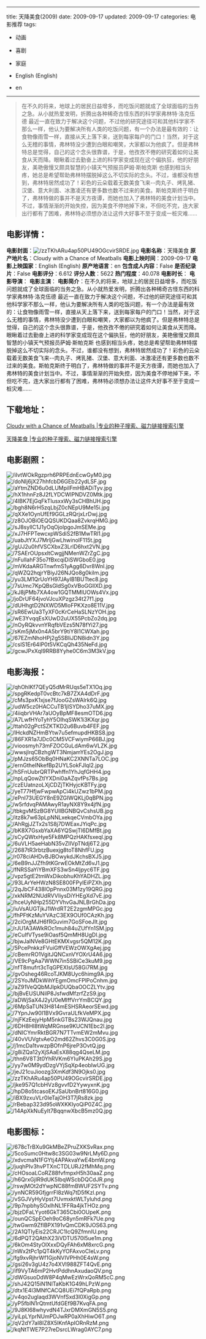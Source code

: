 
---
title: 天降美食(2009)
date: 2009-09-17
updated: 2009-09-17
categories: 电影推荐
tags:
- 动画
- 喜剧
- 家庭

- English (English)
- en
---


> 在不久的将来，地球上的居民日益增多，而吃饭问题就成了全球面临的当务之急。从小就热爱发明，折腾出各种稀奇古怪东西的科学家弗林特·洛克伍德 最近一直在致力于解决这个问题，不过他的研究途径可和其他科学家不那么一样，他认为要解决所有人类的吃饭问题，有一个办法是最有效的：让食物像雨雪一样，直接从天上落下来，送到每家每户的门口！当然，对于这么无稽的事情，弗林特没少遭到白眼和嘲笑，大家都以为他疯了。但是弗林特总是觉得，自己的这个念头很靠谱，于是，他孜孜不倦的研究着如何让美食从天而降。眼瞅着过去勤奋上进的科学家变成现在这个偏执狂，他的好朋友，美艳傲慢又颇具智慧的小镇天气预报员萨姆·斯帕克斯 也感到相当头疼，她总是希望帮助弗林特摆脱掉这么不切实际的念头。不过，谁都没有想到，弗林特居然成功了！彩色的云朵载着无数美食飞来--肉丸子、烤乳猪、汉堡、意大利面、冰激凌还有更多数也数不过来的美食。斯帕克斯终于明白了，弗林特做的事并不是天方夜谭，而她也加入了弗林特的美食计划当中。不过，事情渐渐的开始失控，因为美食不停地掉下来，不但吃不完，连大家出行都有了困难，弗林特必须想办法让这件大好事不至于变成一桩灾难……

## **电影详情**：

**电影封面**：<img src="https://image.tmdb.org/t/p/w200/zzTKhARu4ap50PU49OGcvirSRDE.jpg" alt="/zzTKhARu4ap50PU49OGcvirSRDE.jpg" title="/zzTKhARu4ap50PU49OGcvirSRDE.jpg">
**电影名称**：天降美食
**原产地片名**：Cloudy with a Chance of Meatballs
**电影上映时间**：2009-09-17
**电影上映国家**：English (English)
**原产地语言**：en
**包含成人内容**：False
**是否纪录片**：False
**电影评分**：6.612
**评分人数**：5622
**热门程度**：40.078
**电影时长**：
**电影导演**：
**电影主演**：
**电影简介**：在不久的将来，地球上的居民日益增多，而吃饭问题就成了全球面临的当务之急。从小就热爱发明，折腾出各种稀奇古怪东西的科学家弗林特·洛克伍德 最近一直在致力于解决这个问题，不过他的研究途径可和其他科学家不那么一样，他认为要解决所有人类的吃饭问题，有一个办法是最有效的：让食物像雨雪一样，直接从天上落下来，送到每家每户的门口！当然，对于这么无稽的事情，弗林特没少遭到白眼和嘲笑，大家都以为他疯了。但是弗林特总是觉得，自己的这个念头很靠谱，于是，他孜孜不倦的研究着如何让美食从天而降。眼瞅着过去勤奋上进的科学家变成现在这个偏执狂，他的好朋友，美艳傲慢又颇具智慧的小镇天气预报员萨姆·斯帕克斯 也感到相当头疼，她总是希望帮助弗林特摆脱掉这么不切实际的念头。不过，谁都没有想到，弗林特居然成功了！彩色的云朵载着无数美食飞来--肉丸子、烤乳猪、汉堡、意大利面、冰激凌还有更多数也数不过来的美食。斯帕克斯终于明白了，弗林特做的事并不是天方夜谭，而她也加入了弗林特的美食计划当中。不过，事情渐渐的开始失控，因为美食不停地掉下来，不但吃不完，连大家出行都有了困难，弗林特必须想办法让这件大好事不至于变成一桩灾难……

## **下载地址**：
[Cloudy with a Chance of Meatballs |专业的种子搜索、磁力链接搜索引擎](https://movie.amd794.com:2083/?search=Cloudy%20with%20a%20Chance%20of%20Meatballs&ordering=&mode=match_phrase&page_size=10&page=1)

[天降美食 |专业的种子搜索、磁力链接搜索引擎](https://movie.amd794.com:2083/?search=%E5%A4%A9%E9%99%8D%E7%BE%8E%E9%A3%9F&ordering=&mode=match_phrase&page_size=10&page=1)
 

## **电影剧照**：
<img src="https://image.tmdb.org/t/p/original/iIvtWOkRgzprh6PRPEdnEcwGyM0.jpg" alt="/iIvtWOkRgzprh6PRPEdnEcwGyM0.jpg" title="/iIvtWOkRgzprh6PRPEdnEcwGyM0.jpg"><img src="https://image.tmdb.org/t/p/original/doNIj6jX27hhfcbD6GEb22ydLSF.jpg" alt="/doNIj6jX27hhfcbD6GEb22ydLSF.jpg" title="/doNIj6jX27hhfcbD6GEb22ydLSF.jpg"><img src="https://image.tmdb.org/t/p/original/aYtmZND6u0dLUMpiIFmHBADiTyv.jpg" alt="/aYtmZND6u0dLUMpiIFmHBADiTyv.jpg" title="/aYtmZND6u0dLUMpiIFmHBADiTyv.jpg"><img src="https://image.tmdb.org/t/p/original/hX1hhnFz8J2fLYDCWlPNDVZ0Mtk.jpg" alt="/hX1hhnFz8J2fLYDCWlPNDVZ0Mtk.jpg" title="/hX1hhnFz8J2fLYDCWlPNDVZ0Mtk.jpg"><img src="https://image.tmdb.org/t/p/original/4lBK7EjGqFkTlusxxWy3sCHBhUH.jpg" alt="/4lBK7EjGqFkTlusxxWy3sCHBhUH.jpg" title="/4lBK7EjGqFkTlusxxWy3sCHBhUH.jpg"><img src="https://image.tmdb.org/t/p/original/bgh8N6rH5zqLbjZ0cNEpU9Me15i.jpg" alt="/bgh8N6rH5zqLbjZ0cNEpU9Me15i.jpg" title="/bgh8N6rH5zqLbjZ0cNEpU9Me15i.jpg"><img src="https://image.tmdb.org/t/p/original/qXXe1OynUfEf9GGLzRQrjxLrDwj.jpg" alt="/qXXe1OynUfEf9GGLzRQrjxLrDwj.jpg" title="/qXXe1OynUfEf9GGLzRQrjxLrDwj.jpg"><img src="https://image.tmdb.org/t/p/original/z8OJOBiOEQQSUKDQaa8ZvkrqHMG.jpg" alt="/z8OJOBiOEQQSUKDQaa8ZvkrqHMG.jpg" title="/z8OJOBiOEQQSUKDQaa8ZvkrqHMG.jpg"><img src="https://image.tmdb.org/t/p/original/sJ8syllC1J1yOqOjolpgoJmSEMe.jpg" alt="/sJ8syllC1J1yOqOjolpgoJmSEMe.jpg" title="/sJ8syllC1J1yOqOjolpgoJmSEMe.jpg"><img src="https://image.tmdb.org/t/p/original/xJ7HFPTewcxpWSdiS2fB1MwTRl1.jpg" alt="/xJ7HFPTewcxpWSdiS2fB1MwTRl1.jpg" title="/xJ7HFPTewcxpWSdiS2fB1MwTRl1.jpg"><img src="https://image.tmdb.org/t/p/original/uabJtYXJ7MrljGwLhwinolF115t.jpg" alt="/uabJtYXJ7MrljGwLhwinolF115t.jpg" title="/uabJtYXJ7MrljGwLhwinolF115t.jpg"><img src="https://image.tmdb.org/t/p/original/gUJ2u0hfVSCXbxZ3LrlD6hxt2VN.jpg" alt="/gUJ2u0hfVSCXbxZ3LrlD6hxt2VN.jpg" title="/gUJ2u0hfVSCXbxZ3LrlD6hxt2VN.jpg"><img src="https://image.tmdb.org/t/p/original/7SAErOUpsxltCwgjjNMenWZrZgC.jpg" alt="/7SAErOUpsxltCwgjjNMenWZrZgC.jpg" title="/7SAErOUpsxltCwgjjNMenWZrZgC.jpg"><img src="https://image.tmdb.org/t/p/original/nFulIahF35o7fBxcqiDiSWGboE0.jpg" alt="/nFulIahF35o7fBxcqiDiSWGboE0.jpg" title="/nFulIahF35o7fBxcqiDiSWGboE0.jpg"><img src="https://image.tmdb.org/t/p/original/mVKdaARGTnwfmS1yAgg6Dvr8WnI.jpg" alt="/mVKdaARGTnwfmS1yAgg6Dvr8WnI.jpg" title="/mVKdaARGTnwfmS1yAgg6Dvr8WnI.jpg"><img src="https://image.tmdb.org/t/p/original/qWZQ2hqjrYBiyJ26NJQo8g0kilm.jpg" alt="/qWZQ2hqjrYBiyJ26NJQo8g0kilm.jpg" title="/qWZQ2hqjrYBiyJ26NJQo8g0kilm.jpg"><img src="https://image.tmdb.org/t/p/original/yu3LM1QrUoYH97JAyIB1BUTtec8.jpg" alt="/yu3LM1QrUoYH97JAyIB1BUTtec8.jpg" title="/yu3LM1QrUoYH97JAyIB1BUTtec8.jpg"><img src="https://image.tmdb.org/t/p/original/7sUmc7KpQBsGldSg0xVBoGGllXD.jpg" alt="/7sUmc7KpQBsGldSg0xVBoGGllXD.jpg" title="/7sUmc7KpQBsGldSg0xVBoGGllXD.jpg"><img src="https://image.tmdb.org/t/p/original/kJ8jPMb7XA4ow1GQTMMlUOWs4Vx.jpg" alt="/kJ8jPMb7XA4ow1GQTMMlUOWs4Vx.jpg" title="/kJ8jPMb7XA4ow1GQTMMlUOWs4Vx.jpg"><img src="https://image.tmdb.org/t/p/original/joDrUF64jvoVJcuXPzgz34t27f1.jpg" alt="/joDrUF64jvoVJcuXPzgz34t27f1.jpg" title="/joDrUF64jvoVJcuXPzgz34t27f1.jpg"><img src="https://image.tmdb.org/t/p/original/dUHhgtD2NXWD5MIoFPKXzo8E11V.jpg" alt="/dUHhgtD2NXWD5MIoFPKXzo8E11V.jpg" title="/dUHhgtD2NXWD5MIoFPKXzo8E11V.jpg"><img src="https://image.tmdb.org/t/p/original/sR6EwUa3TyXF0cKrCeHaSLNzYOH.jpg" alt="/sR6EwUa3TyXF0cKrCeHaSLNzYOH.jpg" title="/sR6EwUa3TyXF0cKrCeHaSLNzYOH.jpg"><img src="https://image.tmdb.org/t/p/original/wE3YvqqEsXUwD2uUX55PcbZo2dq.jpg" alt="/wE3YvqqEsXUwD2uUX55PcbZo2dq.jpg" title="/wE3YvqqEsXUwD2uUX55PcbZo2dq.jpg"><img src="https://image.tmdb.org/t/p/original/nOyRQkvvnYRqfbVEzs5N78fYi27.jpg" alt="/nOyRQkvvnYRqfbVEzs5N78fYi27.jpg" title="/nOyRQkvvnYRqfbVEzs5N78fYi27.jpg"><img src="https://image.tmdb.org/t/p/original/sKm5jMx0n4A5brY9tiY8I1CWXah.jpg" alt="/sKm5jMx0n4A5brY9tiY8I1CWXah.jpg" title="/sKm5jMx0n4A5brY9tiY8I1CWXah.jpg"><img src="https://image.tmdb.org/t/p/original/67EZmNhoHPj2g5SBIiJDN8idn3Y.jpg" alt="/67EZmNhoHPj2g5SBIiJDN8idn3Y.jpg" title="/67EZmNhoHPj2g5SBIiJDN8idn3Y.jpg"><img src="https://image.tmdb.org/t/p/original/cslS1Er64IP0t5VKCqQh435NeFd.jpg" alt="/cslS1Er64IP0t5VKCqQh435NeFd.jpg" title="/cslS1Er64IP0t5VKCqQh435NeFd.jpg"><img src="https://image.tmdb.org/t/p/original/gcwJPxXqI9RRB8Yyhe0C6m3M3kV.jpg" alt="/gcwJPxXqI9RRB8Yyhe0C6m3M3kV.jpg" title="/gcwJPxXqI9RRB8Yyhe0C6m3M3kV.jpg">

## **电影海报**：
<img src="https://image.tmdb.org/t/p/original/qhOhIKf7QEyQ5dMrRUqs5eTX1Oq.jpg" alt="/qhOhIKf7QEyQ5dMrRUqs5eTX1Oq.jpg" title="/qhOhIKf7QEyQ5dMrRUqs5eTX1Oq.jpg"><img src="https://image.tmdb.org/t/p/original/spgRKedpT0vcBtc7kB7ZXA4dDrF.jpg" alt="/spgRKedpT0vcBtc7kB7ZXA4dDrF.jpg" title="/spgRKedpT0vcBtc7kB7ZXA4dDrF.jpg"><img src="https://image.tmdb.org/t/p/original/cMs3pxK1xjse7fJooGZsWAlrk6Q.jpg" alt="/cMs3pxK1xjse7fJooGZsWAlrk6Q.jpg" title="/cMs3pxK1xjse7fJooGZsWAlrk6Q.jpg"><img src="https://image.tmdb.org/t/p/original/udW5cz0HACCuTB1jISYDho37uMX.jpg" alt="/udW5cz0HACCuTB1jISYDho37uMX.jpg" title="/udW5cz0HACCuTB1jISYDho37uMX.jpg"><img src="https://image.tmdb.org/t/p/original/4iiqbrVHAr7aUOyBpMF8esmOTD6.jpg" alt="/4iiqbrVHAr7aUOyBpMF8esmOTD6.jpg" title="/4iiqbrVHAr7aUOyBpMF8esmOTD6.jpg"><img src="https://image.tmdb.org/t/p/original/A7LwfHYoTyhY5OIhqSWK1i3KXqr.jpg" alt="/A7LwfHYoTyhY5OIhqSWK1i3KXqr.jpg" title="/A7LwfHYoTyhY5OIhqSWK1i3KXqr.jpg"><img src="https://image.tmdb.org/t/p/original/ttah02gPctSZKTKD2u6Buvb4FEF.jpg" alt="/ttah02gPctSZKTKD2u6Buvb4FEF.jpg" title="/ttah02gPctSZKTKD2u6Buvb4FEF.jpg"><img src="https://image.tmdb.org/t/p/original/lHckdNZHmBYtw7u5efmupdHKBS8.jpg" alt="/lHckdNZHmBYtw7u5efmupdHKBS8.jpg" title="/lHckdNZHmBYtw7u5efmupdHKBS8.jpg"><img src="https://image.tmdb.org/t/p/original/86FXR1a7JDc0CM5VCFwiymP66BJ.jpg" alt="/86FXR1a7JDc0CM5VCFwiymP66BJ.jpg" title="/86FXR1a7JDc0CM5VCFwiymP66BJ.jpg"><img src="https://image.tmdb.org/t/p/original/vioosmyh73mFZOCGuLdAm6wVLZK.jpg" alt="/vioosmyh73mFZOCGuLdAm6wVLZK.jpg" title="/vioosmyh73mFZOCGuLdAm6wVLZK.jpg"><img src="https://image.tmdb.org/t/p/original/wwsjlrqCBzhgWT3NmjamYEs2OgJ.jpg" alt="/wwsjlrqCBzhgWT3NmjamYEs2OgJ.jpg" title="/wwsjlrqCBzhgWT3NmjamYEs2OgJ.jpg"><img src="https://image.tmdb.org/t/p/original/pMJzs65ObBq0HNaKC2XNNTa7LOC.jpg" alt="/pMJzs65ObBq0HNaKC2XNNTa7LOC.jpg" title="/pMJzs65ObBq0HNaKC2XNNTa7LOC.jpg"><img src="https://image.tmdb.org/t/p/original/ernGtheINkefBp2UYLSokFJlql2.jpg" alt="/ernGtheINkefBp2UYLSokFJlql2.jpg" title="/ernGtheINkefBp2UYLSokFJlql2.jpg"><img src="https://image.tmdb.org/t/p/original/hSFnUubrQRTPwhffn1YhJqfGHH4.jpg" alt="/hSFnUubrQRTPwhffn1YhJqfGHH4.jpg" title="/hSFnUubrQRTPwhffn1YhJqfGHH4.jpg"><img src="https://image.tmdb.org/t/p/original/npLqQowZtlYXDni0aAZqvfPs7Bs.jpg" alt="/npLqQowZtlYXDni0aAZqvfPs7Bs.jpg" title="/npLqQowZtlYXDni0aAZqvfPs7Bs.jpg"><img src="https://image.tmdb.org/t/p/original/czEUatnzoLXjCDZjTKHyjcKBTFy.jpg" alt="/czEUatnzoLXjCDZjTKHyjcKBTFy.jpg" title="/czEUatnzoLXjCDZjTKHyjcKBTFy.jpg"><img src="https://image.tmdb.org/t/p/original/yeT77HfjwFwpwApCi4kUZwz1bPM.jpg" alt="/yeT77HfjwFwpwApCi4kUZwz1bPM.jpg" title="/yeT77HfjwFwpwApCi4kUZwz1bPM.jpg"><img src="https://image.tmdb.org/t/p/original/ePnI73UEGY8nE9ZGIWQKLj0qBPN.jpg" alt="/ePnI73UEGY8nE9ZGIWQKLj0qBPN.jpg" title="/ePnI73UEGY8nE9ZGIWQKLj0qBPN.jpg"><img src="https://image.tmdb.org/t/p/original/w5rfdvqPAMAwyR1ayNX8Y9x4jfN.jpg" alt="/w5rfdvqPAMAwyR1ayNX8Y9x4jfN.jpg" title="/w5rfdvqPAMAwyR1ayNX8Y9x4jfN.jpg"><img src="https://image.tmdb.org/t/p/original/tbkgvMSzBG8YUllBGNBQvCshsUB.jpg" alt="/tbkgvMSzBG8YUllBGNBQvCshsUB.jpg" title="/tbkgvMSzBG8YUllBGNBQvCshsUB.jpg"><img src="https://image.tmdb.org/t/p/original/itz8k7w63pLpNNLxekqeCVmbOYa.jpg" alt="/itz8k7w63pLpNNLxekqeCVmbOYa.jpg" title="/itz8k7w63pLpNNLxekqeCVmbOYa.jpg"><img src="https://image.tmdb.org/t/p/original/AhRgjJZTx2s1S8j7DWEaxJYiqPc.jpg" alt="/AhRgjJZTx2s1S8j7DWEaxJYiqPc.jpg" title="/AhRgjJZTx2s1S8j7DWEaxJYiqPc.jpg"><img src="https://image.tmdb.org/t/p/original/bK8X7GsxbYaXA6YQSwjTl6DMfBt.jpg" alt="/bK8X7GsxbYaXA6YQSwjTl6DMfBt.jpg" title="/bK8X7GsxbYaXA6YQSwjTl6DMfBt.jpg"><img src="https://image.tmdb.org/t/p/original/sCyQWtxHye5Fk8MPQzHAKfsxeql.jpg" alt="/sCyQWtxHye5Fk8MPQzHAKfsxeql.jpg" title="/sCyQWtxHye5Fk8MPQzHAKfsxeql.jpg"><img src="https://image.tmdb.org/t/p/original/6uVLH5aeHabN35vZlIVpTNdj6T2.jpg" alt="/6uVLH5aeHabN35vZlIVpTNdj6T2.jpg" title="/6uVLH5aeHabN35vZlIVpTNdj6T2.jpg"><img src="https://image.tmdb.org/t/p/original/2687tR3rbtzBuexjg8toT8NhfFU.jpg" alt="/2687tR3rbtzBuexjg8toT8NhfFU.jpg" title="/2687tR3rbtzBuexjg8toT8NhfFU.jpg"><img src="https://image.tmdb.org/t/p/original/r078ciAHDvBJBOwykdJKchsBXJ5.jpg" alt="/r078ciAHDvBJBOwykdJKchsBXJ5.jpg" title="/r078ciAHDvBJBOwykdJKchsBXJ5.jpg"><img src="https://image.tmdb.org/t/p/original/6eB9nJJZfh9tKGrwEOkMtZd6vJ1.jpg" alt="/6eB9nJJZfh9tKGrwEOkMtZd6vJ1.jpg" title="/6eB9nJJZfh9tKGrwEOkMtZd6vJ1.jpg"><img src="https://image.tmdb.org/t/p/original/fNRSSaYiYBmXFS3wSn4ljpyc6TF.jpg" alt="/fNRSSaYiYBmXFS3wSn4ljpyc6TF.jpg" title="/fNRSSaYiYBmXFS3wSn4ljpyc6TF.jpg"><img src="https://image.tmdb.org/t/p/original/vpz5gtE2tmWxDikobhuKhYADHZL.jpg" alt="/vpz5gtE2tmWxDikobhuKhYADHZL.jpg" title="/vpz5gtE2tmWxDikobhuKhYADHZL.jpg"><img src="https://image.tmdb.org/t/p/original/93LArYeHWzN8SE800FPyIEiPZXh.jpg" alt="/93LArYeHWzN8SE800FPyIEiPZXh.jpg" title="/93LArYeHWzN8SE800FPyIEiPZXh.jpg"><img src="https://image.tmdb.org/t/p/original/2qJbCF438lOpPnnx03M1zy19QRG.jpg" alt="/2qJbCF438lOpPnnx03M1zy19QRG.jpg" title="/2qJbCF438lOpPnnx03M1zy19QRG.jpg"><img src="https://image.tmdb.org/t/p/original/xkNRM2NUdRVVIiysDiYHEgXd7vE.jpg" alt="/xkNRM2NUdRVVIiysDiYHEgXd7vE.jpg" title="/xkNRM2NUdRVVIiysDiYHEgXd7vE.jpg"><img src="https://image.tmdb.org/t/p/original/hceUyNHp255DYVhvGaJNLBrGhDa.jpg" alt="/hceUyNHp255DYVhvGaJNLBrGhDa.jpg" title="/hceUyNHp255DYVhvGaJNLBrGhDa.jpg"><img src="https://image.tmdb.org/t/p/original/iuVsAUGTjkJ1WrdRT2E2zgmMPGc.jpg" alt="/iuVsAUGTjkJ1WrdRT2E2zgmMPGc.jpg" title="/iuVsAUGTjkJ1WrdRT2E2zgmMPGc.jpg"><img src="https://image.tmdb.org/t/p/original/fhPFtKzMuYVAzC3EX9OUf0CAzKh.jpg" alt="/fhPFtKzMuYVAzC3EX9OUf0CAzKh.jpg" title="/fhPFtKzMuYVAzC3EX9OUf0CAzKh.jpg"><img src="https://image.tmdb.org/t/p/original/2ciOrgMJH6fRGuvim7GoSFoeJIt.jpg" alt="/2ciOrgMJH6fRGuvim7GoSFoeJIt.jpg" title="/2ciOrgMJH6fRGuvim7GoSFoeJIt.jpg"><img src="https://image.tmdb.org/t/p/original/rJU1A3AWkROc1muh84uZUfYn1SM.jpg" alt="/rJU1A3AWkROc1muh84uZUfYn1SM.jpg" title="/rJU1A3AWkROc1muh84uZUfYn1SM.jpg"><img src="https://image.tmdb.org/t/p/original/eCuIfVTyse9iOasf5QmMH8UgDI.jpg" alt="/eCuIfVTyse9iOasf5QmMH8UgDI.jpg" title="/eCuIfVTyse9iOasf5QmMH8UgDI.jpg"><img src="https://image.tmdb.org/t/p/original/bjwJalNVe8GHtEKMXvgsr5QM12K.jpg" alt="/bjwJalNVe8GHtEKMXvgsr5QM12K.jpg" title="/bjwJalNVe8GHtEKMXvgsr5QM12K.jpg"><img src="https://image.tmdb.org/t/p/original/5PcePnkkzFVuiGffVEWzOWXgAej.jpg" alt="/5PcePnkkzFVuiGffVEWzOWXgAej.jpg" title="/5PcePnkkzFVuiGffVEWzOWXgAej.jpg"><img src="https://image.tmdb.org/t/p/original/cBemrRO1VgitJQNCxnVYOXrU4A6.jpg" alt="/cBemrRO1VgitJQNCxnVYOXrU4A6.jpg" title="/cBemrRO1VgitJQNCxnVYOXrU4A6.jpg"><img src="https://image.tmdb.org/t/p/original/VE9cPgAa7WWN7in5SBiCe3kuM9.jpg" alt="/VE9cPgAa7WWN7in5SBiCe3kuM9.jpg" title="/VE9cPgAa7WWN7in5SBiCe3kuM9.jpg"><img src="https://image.tmdb.org/t/p/original/nfT8mufrt3cTqGPEXIsU58Gi7RM.jpg" alt="/nfT8mufrt3cTqGPEXIsU58Gi7RM.jpg" title="/nfT8mufrt3cTqGPEXIsU58Gi7RM.jpg"><img src="https://image.tmdb.org/t/p/original/gvOsheg46RcoTJKM8Uyc6himg9A.jpg" alt="/gvOsheg46RcoTJKM8Uyc6himg9A.jpg" title="/gvOsheg46RcoTJKM8Uyc6himg9A.jpg"><img src="https://image.tmdb.org/t/p/original/2SYoJMDkWihYEgmOmcFPlPoCnhm.jpg" alt="/2SYoJMDkWihYEgmOmcFPlPoCnhm.jpg" title="/2SYoJMDkWihYEgmOmcFPlPoCnhm.jpg"><img src="https://image.tmdb.org/t/p/original/aZ91VeQQbMJIpkDUQbaOOCZLYtv.jpg" alt="/aZ91VeQQbMJIpkDUQbaOOCZLYtv.jpg" title="/aZ91VeQQbMJIpkDUQbaOOCZLYtv.jpg"><img src="https://image.tmdb.org/t/p/original/bjBvEUSUNilP8JsfwdMfzrfZzS9.jpg" alt="/bjBvEUSUNilP8JsfwdMfzrfZzS9.jpg" title="/bjBvEUSUNilP8JsfwdMfzrfZzS9.jpg"><img src="https://image.tmdb.org/t/p/original/aDWjSaX4J2yU0eMIffVrrYmBCQY.jpg" alt="/aDWjSaX4J2yU0eMIffVrrYmBCQY.jpg" title="/aDWjSaX4J2yU0eMIffVrrYmBCQY.jpg"><img src="https://image.tmdb.org/t/p/original/6MpSaTUN3H814mESHSRAeorSEwd.jpg" alt="/6MpSaTUN3H814mESHSRAeorSEwd.jpg" title="/6MpSaTUN3H814mESHSRAeorSEwd.jpg"><img src="https://image.tmdb.org/t/p/original/7YpnJw90I1BVx9GvraULfkVeMPX.jpg" alt="/7YpnJw90I1BVx9GvraULfkVeMPX.jpg" title="/7YpnJw90I1BVx9GvraULfkVeMPX.jpg"><img src="https://image.tmdb.org/t/p/original/njFKzEejyHpM5nkGTBs23WJQnau.jpg" alt="/njFKzEejyHpM5nkGTBs23WJQnau.jpg" title="/njFKzEejyHpM5nkGTBs23WJQnau.jpg"><img src="https://image.tmdb.org/t/p/original/6DH8HI8tWqMRGnse9KUCN1Ebc2l.jpg" alt="/6DH8HI8tWqMRGnse9KUCN1Ebc2l.jpg" title="/6DH8HI8tWqMRGnse9KUCN1Ebc2l.jpg"><img src="https://image.tmdb.org/t/p/original/dNICYmrRktBGR7N7TTvmEW2mMvu.jpg" alt="/dNICYmrRktBGR7N7TTvmEW2mMvu.jpg" title="/dNICYmrRktBGR7N7TTvmEW2mMvu.jpg"><img src="https://image.tmdb.org/t/p/original/40vVUVgtvAeO2md62Zhvs3C0G0S.jpg" alt="/40vVUVgtvAeO2md62Zhvs3C0G0S.jpg" title="/40vVUVgtvAeO2md62Zhvs3C0G0S.jpg"><img src="https://image.tmdb.org/t/p/original/j1mcDa1tvwzpBOfnP6jreP3OvtQ.jpg" alt="/j1mcDa1tvwzpBOfnP6jreP3OvtQ.jpg" title="/j1mcDa1tvwzpBOfnP6jreP3OvtQ.jpg"><img src="https://image.tmdb.org/t/p/original/g8iZQa12yXjSAaEsX88qg4QseLM.jpg" alt="/g8iZQa12yXjSAaEsX88qg4QseLM.jpg" title="/g8iZQa12yXjSAaEsX88qg4QseLM.jpg"><img src="https://image.tmdb.org/t/p/original/thn6V8T3t0YhRVKm6YIuPKAh29S.jpg" alt="/thn6V8T3t0YhRVKm6YIuPKAh29S.jpg" title="/thn6V8T3t0YhRVKm6YIuPKAh29S.jpg"><img src="https://image.tmdb.org/t/p/original/yy7w0M9ydDzgVYjSqXp4eobIwUG.jpg" alt="/yy7w0M9ydDzgVYjSqXp4eobIwUG.jpg" title="/yy7w0M9ydDzgVYjSqXp4eobIwUG.jpg"><img src="https://image.tmdb.org/t/p/original/jeJ21cuJioozg3XmKdf3N9Ojks0.jpg" alt="/jeJ21cuJioozg3XmKdf3N9Ojks0.jpg" title="/jeJ21cuJioozg3XmKdf3N9Ojks0.jpg"><img src="https://image.tmdb.org/t/p/original/zzTKhARu4ap50PU49OGcvirSRDE.jpg" alt="/zzTKhARu4ap50PU49OGcvirSRDE.jpg" title="/zzTKhARu4ap50PU49OGcvirSRDE.jpg"><img src="https://image.tmdb.org/t/p/original/jke957Q1cbHVz8gvvfD2YywyxnK.jpg" alt="/jke957Q1cbHVz8gvvfD2YywyxnK.jpg" title="/jke957Q1cbHVz8gvvfD2YywyxnK.jpg"><img src="https://image.tmdb.org/t/p/original/hpD8o5tcasoEKJSaUbnBrt816G0.jpg" alt="/hpD8o5tcasoEKJSaUbnBrt816G0.jpg" title="/hpD8o5tcasoEKJSaUbnBrt816G0.jpg"><img src="https://image.tmdb.org/t/p/original/iBX9zxuVLr0IeTajOH3T7jRs8zk.jpg" alt="/iBX9zxuVLr0IeTajOH3T7jRs8zk.jpg" title="/iBX9zxuVLr0IeTajOH3T7jRs8zk.jpg"><img src="https://image.tmdb.org/t/p/original/rBebap323d95oWXKKIyoQiP0Z4C.jpg" alt="/rBebap323d95oWXKKIyoQiP0Z4C.jpg" title="/rBebap323d95oWXKKIyoQiP0Z4C.jpg"><img src="https://image.tmdb.org/t/p/original/14ApXkNuEyIt7BqqnwXbcB5mz0Q.jpg" alt="/14ApXkNuEyIt7BqqnwXbcB5mz0Q.jpg" title="/14ApXkNuEyIt7BqqnwXbcB5mz0Q.jpg">

## **电影图标**：
<img src="https://image.tmdb.org/t/p/original/678cTrBXu9GkMBeZPruZXKSvRax.png" alt="/678cTrBXu9GkMBeZPruZXKSvRax.png" title="/678cTrBXu9GkMBeZPruZXKSvRax.png"><img src="https://image.tmdb.org/t/p/original/5coSumc0Htw8c3SG03w9NrLMy6D.png" alt="/5coSumc0Htw8c3SG03w9NrLMy6D.png" title="/5coSumc0Htw8c3SG03w9NrLMy6D.png"><img src="https://image.tmdb.org/t/p/original/xdvcmaN1FGYtj4APAkvaYwE4bmW.png" alt="/xdvcmaN1FGYtj4APAkvaYwE4bmW.png" title="/xdvcmaN1FGYtj4APAkvaYwE4bmW.png"><img src="https://image.tmdb.org/t/p/original/juqhPIv3hvPTXnCTDLURJ2fMhMq.png" alt="/juqhPIv3hvPTXnCTDLURJ2fMhMq.png" title="/juqhPIv3hvPTXnCTDLURJ2fMhMq.png"><img src="https://image.tmdb.org/t/p/original/cHOsoaLCoRZ88fvfmpxH5h30aaZ.png" alt="/cHOsoaLCoRZ88fvfmpxH5h30aaZ.png" title="/cHOsoaLCoRZ88fvfmpxH5h30aaZ.png"><img src="https://image.tmdb.org/t/p/original/h6QrxGjIR9dUK5IbqWScbDQCdJR.png" alt="/h6QrxGjIR9dUK5IbqWScbDQCdJR.png" title="/h6QrxGjIR9dUK5IbqWScbDQCdJR.png"><img src="https://image.tmdb.org/t/p/original/rswjMOt2dYwpNC88fmBWUF2SYTv.png" alt="/rswjMOt2dYwpNC88fmBWUF2SYTv.png" title="/rswjMOt2dYwpNC88fmBWUF2SYTv.png"><img src="https://image.tmdb.org/t/p/original/ynNCR59GfjgrrFl8zWq7tD5fKzl.png" alt="/ynNCR59GfjgrrFl8zWq7tD5fKzl.png" title="/ynNCR59GfjgrrFl8zWq7tD5fKzl.png"><img src="https://image.tmdb.org/t/p/original/vSGJVyHyVpst7UvmxktWLTyluhd.png" alt="/vSGJVyHyVpst7UvmxktWLTyluhd.png" title="/vSGJVyHyVpst7UvmxktWLTyluhd.png"><img src="https://image.tmdb.org/t/p/original/9p7npbhySOxlhNL1FFRa4jkTHOz.png" alt="/9p7npbhySOxlhNL1FFRa4jkTHOz.png" title="/9p7npbhySOxlhNL1FFRa4jkTHOz.png"><img src="https://image.tmdb.org/t/p/original/bjzDFaLYyot6GkT365Cbi0OUpeK.png" alt="/bjzDFaLYyot6GkT365Cbi0OUpeK.png" title="/bjzDFaLYyot6GkT365Cbi0OUpeK.png"><img src="https://image.tmdb.org/t/p/original/ounQCSpEOeh9oC68yn5mRFk7Ue.png" alt="/ounQCSpEOeh9oC68yn5mRFk7Ue.png" title="/ounQCSpEOeh9oC68yn5mRFk7Ue.png"><img src="https://image.tmdb.org/t/p/original/twGwm9ZfIBPX191vQmCDK9JOS63.png" alt="/twGwm9ZfIBPX191vQmCDK9JOS63.png" title="/twGwm9ZfIBPX191vQmCDK9JOS63.png"><img src="https://image.tmdb.org/t/p/original/2A1QTIyEis22CRJC1IcQ9ZfmnIU.png" alt="/2A1QTIyEis22CRJC1IcQ9ZfmnIU.png" title="/2A1QTIyEis22CRJC1IcQ9ZfmnIU.png"><img src="https://image.tmdb.org/t/p/original/6dPQT2QAthX23iVDTU570l5ue1m.png" alt="/6dPQT2QAthX23iVDTU570l5ue1m.png" title="/6dPQT2QAthX23iVDTU570l5ue1m.png"><img src="https://image.tmdb.org/t/p/original/6kOm4StyOlXxxDQyFAh6xM8xrcG.png" alt="/6kOm4StyOlXxxDQyFAh6xM8xrcG.png" title="/6kOm4StyOlXxxDQyFAh6xM8xrcG.png"><img src="https://image.tmdb.org/t/p/original/nWx2tPc1pQT4kKyYOFAxvoCIeLv.png" alt="/nWx2tPc1pQT4kKyYOFAxvoCIeLv.png" title="/nWx2tPc1pQT4kKyYOFAxvoCIeLv.png"><img src="https://image.tmdb.org/t/p/original/fg9xvRjhrWf1GjoNVIVPHh0E4sW.png" alt="/fg9xvRjhrWf1GjoNVIVPHh0E4sW.png" title="/fg9xvRjhrWf1GjoNVIVPHh0E4sW.png"><img src="https://image.tmdb.org/t/p/original/gsi26v3gU4z7o4XVl988ZFT4QvE.png" alt="/gsi26v3gU4z7o4XVl988ZFT4QvE.png" title="/gsi26v3gU4z7o4XVl988ZFT4QvE.png"><img src="https://image.tmdb.org/t/p/original/if9VyTA6mP2HvtPddhnAxudaoQV.png" alt="/if9VyTA6mP2HvtPddhnAxudaoQV.png" title="/if9VyTA6mP2HvtPddhnAxudaoQV.png"><img src="https://image.tmdb.org/t/p/original/dWGsuoDdW8P4qMwEzWrxQoRM5cC.png" alt="/dWGsuoDdW8P4qMwEzWrxQoRM5cC.png" title="/dWGsuoDdW8P4qMwEzWrxQoRM5cC.png"><img src="https://image.tmdb.org/t/p/original/shJ42Q15iN1NlTaKbK1G49hLPzW.png" alt="/shJ42Q15iN1NlTaKbK1G49hLPzW.png" title="/shJ42Q15iN1NlTaKbK1G49hLPzW.png"><img src="https://image.tmdb.org/t/p/original/dtx1E4I3MNfCACQ8UEi7fQPaRpb.png" alt="/dtx1E4I3MNfCACQ8UEi7fQPaRpb.png" title="/dtx1E4I3MNfCACQ8UEi7fQPaRpb.png"><img src="https://image.tmdb.org/t/p/original/v4qo2uglaqd3WVnfSxd3I0XigGp.png" alt="/v4qo2uglaqd3WVnfSxd3I0XigGp.png" title="/v4qo2uglaqd3WVnfSxd3I0XigGp.png"><img src="https://image.tmdb.org/t/p/original/yP5fbIN1rQtmtUfdGEf9B7KvqFA.png" alt="/yP5fbIN1rQtmtUfdGEf9B7KvqFA.png" title="/yP5fbIN1rQtmtUfdGEf9B7KvqFA.png"><img src="https://image.tmdb.org/t/p/original/9J8Kl68whyvdN4TJxrDMXmGN5S5.png" alt="/9J8Kl68whyvdN4TJxrDMXmGN5S5.png" title="/9J8Kl68whyvdN4TJxrDMXmGN5S5.png"><img src="https://image.tmdb.org/t/p/original/yiLpLYprNUmPDJwRP0aXhHiwO6T.png" alt="/yiLpLYprNUmPDJwRP0aXhHiwO6T.png" title="/yiLpLYprNUmPDJwRP0aXhHiwO6T.png"><img src="https://image.tmdb.org/t/p/original/qV2dY7aI8IZ8X5lKnfApIORnRzM.png" alt="/qV2dY7aI8IZ8X5lKnfApIORnRzM.png" title="/qV2dY7aI8IZ8X5lKnfApIORnRzM.png"><img src="https://image.tmdb.org/t/p/original/kqNtTWE7P27reDsrcLWrag0AYC7.png" alt="/kqNtTWE7P27reDsrcLWrag0AYC7.png" title="/kqNtTWE7P27reDsrcLWrag0AYC7.png">
